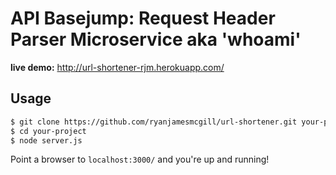 # API Basejump: Request Header Parser Microservice aka 'whoami'

<strong>live demo:</strong> <a href="http://url-shortener-rjm.herokuapp.com/">http://url-shortener-rjm.herokuapp.com/</a>

## Usage

```bash
$ git clone https://github.com/ryanjamesmcgill/url-shortener.git your-project
$ cd your-project
$ node server.js
```

Point a browser to `localhost:3000/` and you're up and running!
